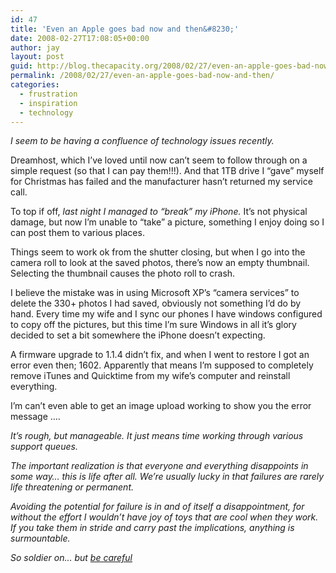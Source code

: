 ```yaml
---
id: 47
title: 'Even an Apple goes bad now and then&#8230;'
date: 2008-02-27T17:08:05+00:00
author: jay
layout: post
guid: http://blog.thecapacity.org/2008/02/27/even-an-apple-goes-bad-now-and-then/
permalink: /2008/02/27/even-an-apple-goes-bad-now-and-then/
categories:
  - frustration
  - inspiration
  - technology
---
```

_I seem to be having a confluence of technology issues recently._

Dreamhost, which I&#8217;ve loved until now can&#8217;t seem to follow through on a simple request (so that I can pay them!!!). And that 1TB drive I &#8220;gave&#8221; myself for Christmas has failed and the manufacturer hasn&#8217;t returned my service call.

To top if off, _last night I managed to &#8220;break&#8221; my iPhone._ It&#8217;s not physical damage, but now I&#8217;m unable to &#8220;take&#8221; a picture, something I enjoy doing so I can post them to various places.

Things seem to work ok from the shutter closing, but when I go into the camera roll to look at the saved photos, there&#8217;s now an empty thumbnail. Selecting the thumbnail causes the photo roll to crash.

I believe the mistake was in using Microsoft XP&#8217;s &#8220;camera services&#8221; to delete the 330+ photos I had saved, obviously not something I&#8217;d do by hand. Every time my wife and I sync our phones I have windows configured to copy off the pictures, but this time I&#8217;m sure Windows in all it&#8217;s glory decided to set a bit somewhere the iPhone doesn&#8217;t expecting.

A firmware upgrade to 1.1.4 didn&#8217;t fix, and when I went to restore I got an error even then; 1602. Apparently that means I&#8217;m supposed to completely remove iTunes and Quicktime from my wife&#8217;s computer and reinstall everything.

I&#8217;m can&#8217;t even able to get an image upload working to show you the error message &#8230;.

_It&#8217;s rough, but manageable. It just means time working through various support queues._

_The important realization is that everyone and everything disappoints in some way&#8230; this is life after all. We&#8217;re usually lucky in that failures are rarely life threatening or permanent._

_Avoiding the potential for failure is in and of itself a disappointment, for without the effort I wouldn&#8217;t have joy of toys that are cool when they work. If you take them in stride and carry past the implications, anything is surmountable._

_So soldier on&#8230; but [be careful](http://www.swiatocha-wyble.com/2008/02/23/be-careful/ "Be Careful, because I love you")_